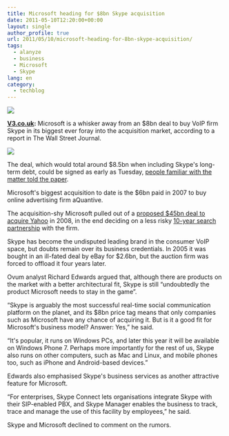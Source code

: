 ```yaml
---
title: Microsoft heading for $8bn Skype acquisition
date: 2011-05-10T12:20:00+00:00
layout: single
author_profile: true
url: 2011/05/10/microsoft-heading-for-8bn-skype-acquisition/
tags:
  - alanyze
  - business
  - Microsoft
  - Skype
lang: en
category: 
  - techblog
---
```

[![](http://1.bp.blogspot.com/-IQlOmzN1jMg/TcknIwvY_SI/AAAAAAAAD3Y/URw6IxGP6C8/s1600/Microsoft_Logo.png)](http://1.bp.blogspot.com/-IQlOmzN1jMg/TcknIwvY_SI/AAAAAAAAD3Y/URw6IxGP6C8/s1600/Microsoft_Logo.png)

**[V3.co.uk](http://v3.co.uk/):** Microsoft is a whisker away from an $8bn deal to buy VoIP firm Skype in its biggest ever foray into the acquisition market, according to a report in The Wall Street Journal.

[![](http://2.bp.blogspot.com/-62bHRzmRZH8/Tckm5i5S3EI/AAAAAAAAD3U/mv420kG3Frw/s200/skype_logo_online.png)](http://2.bp.blogspot.com/-62bHRzmRZH8/Tckm5i5S3EI/AAAAAAAAD3U/mv420kG3Frw/s1600/skype_logo_online.png)

The deal, which would total around $8.5bn when including Skype's long-term debt, could be signed as early as Tuesday, [people familiar with the matter told the paper](http://online.wsj.com/article/SB10001424052748703730804576313932659388852.html?mod=WSJ_hp_LEFTTopStories).

Microsoft's biggest acquisition to date is the $6bn paid in 2007 to buy online advertising firm aQuantive.

The acquisition-shy Microsoft pulled out of a [proposed $45bn deal to acquire Yahoo](http://www.v3.co.uk/v3-uk/news/1964692/microsoft-offers-usd44bn-yahoo) in 2008, in the end deciding on a less risky [10-year search partnership](http://www.v3.co.uk/v3-uk/news/1950745/microsoft-yahoo-sign-search-deal) with the firm.

Skype has become the undisputed leading brand in the consumer VoIP space, but doubts remain over its business credentials. In 2005 it was bought in an ill-fated deal by eBay for $2.6bn, but the auction firm was forced to offload it four years later.

Ovum analyst Richard Edwards argued that, although there are products on the market with a better architectural fit, Skype is still “undoubtedly the product Microsoft needs to stay in the game”.

“Skype is arguably the most successful real-time social communication platform on the planet, and its $8bn price tag means that only companies such as Microsoft have any chance of acquiring it. But is it a good fit for Microsoft's business model? Answer: Yes,” he said.

“It's popular, it runs on Windows PCs, and later this year it will be available on Windows Phone 7. Perhaps more importantly for the rest of us, Skype also runs on other computers, such as Mac and Linux, and mobile phones too, such as iPhone and Android-based devices.”

Edwards also emphasised Skype's business services as another attractive feature for Microsoft.

“For enterprises, Skype Connect lets organisations integrate Skype with their SIP-enabled PBX, and Skype Manager enables the business to track, trace and manage the use of this facility by employees,” he said.

Skype and Microsoft declined to comment on the rumors.